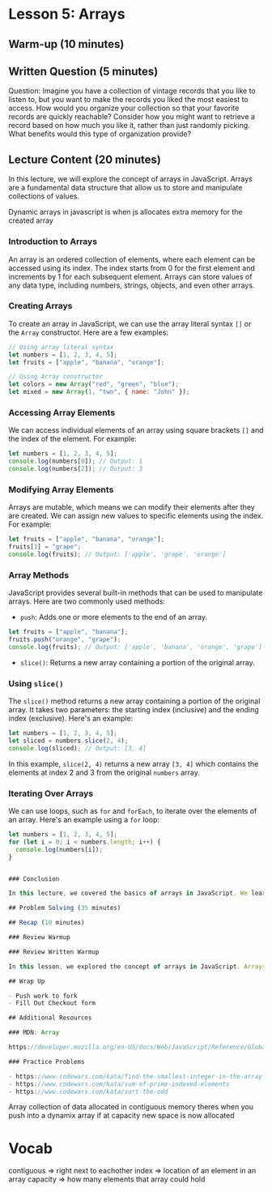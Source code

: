 # Lesson 5: Arrays

## Warm-up (10 minutes)

## Written Question (5 minutes)

Question: Imagine you have a collection of vintage records that you like to listen to, but you want to make the records you liked the most easiest to access. How would you organize your collection so that your favorite records are quickly reachable? Consider how you might want to retrieve a record based on how much you like it, rather than just randomly picking. What benefits would this type of organization provide?



## Lecture Content (20 minutes)

In this lecture, we will explore the concept of arrays in JavaScript. Arrays are a fundamental data structure that allow us to store and manipulate collections of values.

Dynamic arrays in javascript is when js allocates extra memory for the created array 

### Introduction to Arrays

An array is an ordered collection of elements, where each element can be accessed using its index. The index starts from 0 for the first element and increments by 1 for each subsequent element. Arrays can store values of any data type, including numbers, strings, objects, and even other arrays.

### Creating Arrays

To create an array in JavaScript, we can use the array literal syntax `[]` or the `Array` constructor. Here are a few examples:

```javascript
// Using array literal syntax
let numbers = [1, 2, 3, 4, 5];
let fruits = ["apple", "banana", "orange"];

// Using Array constructor
let colors = new Array("red", "green", "blue");
let mixed = new Array(1, "two", { name: "John" });
```

### Accessing Array Elements

We can access individual elements of an array using square brackets `[]` and the index of the element. For example:

```javascript
let numbers = [1, 2, 3, 4, 5];
console.log(numbers[0]); // Output: 1
console.log(numbers[2]); // Output: 3
```

### Modifying Array Elements

Arrays are mutable, which means we can modify their elements after they are created. We can assign new values to specific elements using the index. For example:

```javascript
let fruits = ["apple", "banana", "orange"];
fruits[1] = "grape";
console.log(fruits); // Output: ['apple', 'grape', 'orange']
```

### Array Methods

JavaScript provides several built-in methods that can be used to manipulate arrays. Here are two commonly used methods:

- `push`: Adds one or more elements to the end of an array.

```javascript
let fruits = ["apple", "banana"];
fruits.push("orange", "grape");
console.log(fruits); // Output: ['apple', 'banana', 'orange', 'grape']
```

- `slice()`: Returns a new array containing a portion of the original array.

### Using `slice()`

The `slice()` method returns a new array containing a portion of the original array. It takes two parameters: the starting index (inclusive) and the ending index (exclusive). Here's an example:

```javascript
let numbers = [1, 2, 3, 4, 5];
let sliced = numbers.slice(2, 4);
console.log(sliced); // Output: [3, 4]
```

In this example, `slice(2, 4)` returns a new array `[3, 4]` which contains the elements at index 2 and 3 from the original `numbers` array.

### Iterating Over Arrays

We can use loops, such as `for` and `forEach`, to iterate over the elements of an array. Here's an example using a `for` loop:

```javascript
let numbers = [1, 2, 3, 4, 5];
for (let i = 0; i < numbers.length; i++) {
  console.log(numbers[i]);
}


### Conclusion

In this lecture, we covered the basics of arrays in JavaScript. We learned how to create arrays, access and modify their elements, use array methods, and iterate over arrays. Arrays are a powerful tool for organizing and manipulating collections of data in JavaScript.

## Problem Solving (35 minutes)

## Recap (10 minutes)

### Review Warmup

### Review Written Warmup

In this lesson, we explored the concept of arrays in JavaScript. Arrays are a fundamental data structure that allow us to store and manipulate collections of values. We learned about the basics of arrays, including how to create arrays using array literal syntax or the Array constructor. We also learned how to access and modify array elements using index notation, as well as how to use various array methods for manipulation. Additionally, we discussed how to iterate over arrays using loops like `for` and `forEach`. Finally, we saw some examples of array manipulation in JavaScript, such as adding and removing elements, slicing arrays, and splicing elements into arrays. Arrays are a powerful tool for organizing and manipulating collections of data in JavaScript.

## Wrap Up

- Push work to fork
- Fill Out Checkout form

## Additional Resources

### MDN: Array

https://developer.mozilla.org/en-US/docs/Web/JavaScript/Reference/Global_Objects/Array

### Practice Problems

- https://www.codewars.com/kata/find-the-smallest-integer-in-the-array
- https://www.codewars.com/kata/sum-of-prime-indexed-elements
- https://www.codewars.com/kata/sort-the-odd
```



Array collection of data allocated in contiguous memory 
theres when you push into a dynamix array if at capacity new space is now allocated


# Vocab 

contiguous => right next to eachother 
index => location of an element in an array 
capacity => how many elements that array could hold